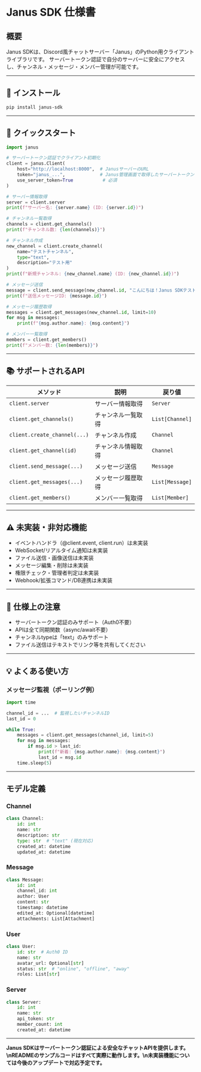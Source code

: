 # Janus SDK 仕様書

## 概要
Janus SDKは、Discord風チャットサーバー「Janus」のPython用クライアントライブラリです。
サーバートークン認証で自分のサーバーに安全にアクセスし、チャンネル・メッセージ・メンバー管理が可能です。

---

## 🔧 インストール

```bash
pip install janus-sdk
```

---

## 🚀 クイックスタート

```python
import janus

# サーバートークン認証でクライアント初期化
client = janus.Client(
    host="http://localhost:8000",  # JanusサーバーのURL
    token="janus_...",             # Janus管理画面で取得したサーバートークン
    use_server_token=True           # 必須
)

# サーバー情報取得
server = client.server
print(f"サーバー名: {server.name} (ID: {server.id})")

# チャンネル一覧取得
channels = client.get_channels()
print(f"チャンネル数: {len(channels)}")

# チャンネル作成
new_channel = client.create_channel(
    name="テストチャンネル",
    type="text",
    description="テスト用"
)
print(f"新規チャンネル: {new_channel.name} (ID: {new_channel.id})")

# メッセージ送信
message = client.send_message(new_channel.id, "こんにちは！Janus SDKテストです。")
print(f"送信メッセージID: {message.id}")

# メッセージ履歴取得
messages = client.get_messages(new_channel.id, limit=10)
for msg in messages:
    print(f"{msg.author.name}: {msg.content}")

# メンバー一覧取得
members = client.get_members()
print(f"メンバー数: {len(members)}")
```

---

## 📚 サポートされるAPI

| メソッド                       | 説明                       | 戻り値           |
|-------------------------------|----------------------------|------------------|
| `client.server`               | サーバー情報取得           | `Server`         |
| `client.get_channels()`       | チャンネル一覧取得         | `List[Channel]`  |
| `client.create_channel(...)`  | チャンネル作成             | `Channel`        |
| `client.get_channel(id)`      | チャンネル情報取得         | `Channel`        |
| `client.send_message(...)`    | メッセージ送信             | `Message`        |
| `client.get_messages(...)`    | メッセージ履歴取得         | `List[Message]`  |
| `client.get_members()`        | メンバー一覧取得           | `List[Member]`   |

---

## ⚠️ 未実装・非対応機能

- イベントハンドラ（@client.event, client.run）は未実装
- WebSocket/リアルタイム通知は未実装
- ファイル送信・画像送信は未実装
- メッセージ編集・削除は未実装
- 権限チェック・管理者判定は未実装
- Webhook/拡張コマンド/DB連携は未実装

---

## 📝 仕様上の注意

- サーバートークン認証のみサポート（Auth0不要）
- APIは全て同期関数（async/await不要）
- チャンネルtypeは「text」のみサポート
- ファイル送信はテキストでリンク等を共有してください

---

## 💡 よくある使い方

### メッセージ監視（ポーリング例）

```python
import time

channel_id = ...  # 監視したいチャンネルID
last_id = 0

while True:
    messages = client.get_messages(channel_id, limit=5)
    for msg in messages:
        if msg.id > last_id:
            print(f"新着: {msg.author.name}: {msg.content}")
            last_id = msg.id
    time.sleep(5)
```

---

## モデル定義

### Channel
```python
class Channel:
    id: int
    name: str
    description: str
    type: str  # "text" (現在対応)
    created_at: datetime
    updated_at: datetime
```

### Message
```python
class Message:
    id: int
    channel_id: int
    author: User
    content: str
    timestamp: datetime
    edited_at: Optional[datetime]
    attachments: List[Attachment]
```

### User
```python
class User:
    id: str  # Auth0 ID
    name: str
    avatar_url: Optional[str]
    status: str  # "online", "offline", "away"
    roles: List[str]
```

### Server
```python
class Server:
    id: int
    name: str
    api_token: str
    member_count: int
    created_at: datetime
```

---

**Janus SDKはサーバートークン認証による安全なチャットAPIを提供します。\nREADMEのサンプルコードはすべて実際に動作します。\n未実装機能については今後のアップデートで対応予定です。**
